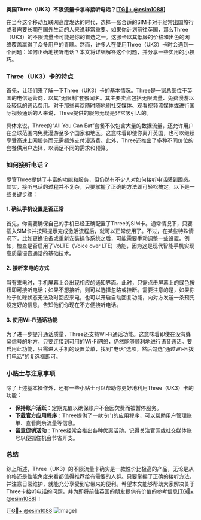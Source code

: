 **英国Three（UK3）不限流量卡怎样接听电话？[[TG💪+ @esim1088](https://t.me/s/esim1088)]**

在当今这个移动互联网高度发达的时代，选择一张合适的SIM卡对于经常出国旅行或者需要长期在国外生活的人来说非常重要。如果你计划前往英国，那么Three（UK3）的不限流量卡可能是你的首选之一。这张卡以其低廉的价格和出色的网络覆盖赢得了众多用户的青睐。然而，许多人在使用Three（UK3）卡时会遇到一个问题：如何正确地接听电话？本文将详细解答这个问题，并分享一些实用的小技巧。

### Three（UK3）卡的特点

首先，让我们来了解一下Three（UK3）卡的基本情况。Three是一家总部位于英国的电信运营商，以其“无限制”套餐闻名。其主要卖点包括无限流量、免费漫游以及较低的通话费用。对于那些喜欢随时随地刷社交媒体、观看视频流媒体或进行国际视频通话的人来说，Three提供的服务无疑是非常吸引人的。

具体来说，Three的“All You Can Eat”套餐不仅包含大量的数据流量，还允许用户在全球范围内免费漫游至多个国家和地区。这意味着即使你离开英国，也可以继续享受高速上网服务而无需额外支付漫游费。此外，Three还推出了多种不同价位的套餐供用户选择，以满足不同的需求和预算。

### 如何接听电话？

尽管Three提供了丰富的功能和服务，但仍然有不少人对如何接听电话感到困惑。其实，接听电话的过程并不复杂，只要掌握了正确的方法即可轻松搞定。以下是一些关键步骤：

#### 1. 确认手机设置是否正常

首先，你需要确保自己的手机已经正确配置了Three的SIM卡。通常情况下，只要插入SIM卡并按照提示完成激活流程后，就可以正常使用了。不过，在某些特殊情况下，比如更换设备或重新安装操作系统之后，可能需要手动调整一些设置。例如，检查是否启用了VoLTE（Voice over LTE）功能，因为这是现代智能手机实现高质量语音通话的基础技术。

#### 2. 接听来电的方式

当有来电时，手机屏幕上会出现相应的通知界面。此时，只需点击屏幕上的绿色按钮即可接听电话；如果不想接听，则可以选择忽略或挂断。需要注意的是，如果你处于忙碌状态无法及时回应来电，也可以开启自动回复功能，向对方发送一条预先设定好的信息，告知他们你现在不方便接听电话。

#### 3. 使用Wi-Fi通话功能

为了进一步提升通话质量，Three还支持Wi-Fi通话功能。这意味着即使在没有蜂窝信号的地方，只要连接到可用的Wi-Fi网络，仍然能够顺利地进行语音通话。要启用此功能，只需进入手机的设置菜单，找到“电话”选项，然后勾选“通过Wi-Fi拨打电话”的复选框即可。

### 小贴士与注意事项

除了上述基本操作外，还有一些小贴士可以帮助你更好地利用Three（UK3）卡的功能：

- **保持账户活跃**：定期充值以确保账户不会因欠费而被暂停服务。
- **下载官方应用程序**：Three提供了一款专门的应用程序，可以帮助用户管理账单、查看剩余流量等信息。
- **留意促销活动**：Three经常会推出各种优惠活动，记得关注官网或社交媒体账号以便抓住机会节省开支。

### 总结

综上所述，Three（UK3）的不限流量卡确实是一款性价比极高的产品，无论是从价格还是性能角度来看都值得推荐给有需要的人群。只要掌握了正确的接听方法，并注意日常维护，就能充分享受到它带来的便利。希望本文能够帮助大家解决关于Three卡接听电话的问题，并为即将前往英国的朋友提供有价值的参考信息[[TG💪+ @esim1088](https://t.me/s/esim1088)]！

[[TG💪+ @esim1088](https://t.me/s/esim1088) ![Image](https://i.postimg.cc/4NQfJmqS/Snipaste-2025-05-13-00-14-12.png)]